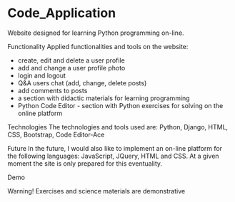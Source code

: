 # Code_Application 
Website designed for learning Python programming on-line.

Functionality
Applied functionalities and tools on the website: 
- create, edit and delete a user profile 
- add and change a user profile photo
- login and logout
- Q&A users chat (add, change, delete posts)
- add comments to posts
- a section with didactic materials for learning programming
- Python Code Editor - section with Python exercises for solving on the online platform

Technologies
The technologies and tools used are: Python, Django, HTML, CSS, Bootstrap, Code Editor-Ace

Future
In the future, I would also like to implement an on-line platform for the following languages: JavaScript, JQuery, HTML and CSS. At a given moment the site is only prepared for this eventuality.

Demo



Warning!
Exercises and science materials are demonstrative

